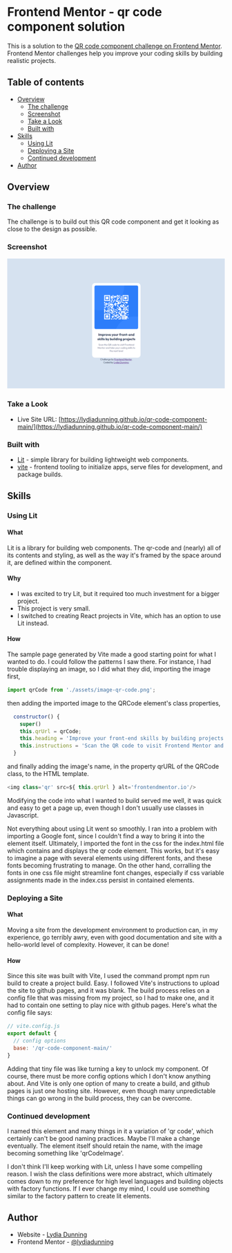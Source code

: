# Frontend Mentor - qr code component solution

This is a solution to the [QR code component challenge on Frontend Mentor](https://www.frontendmentor.io/challenges/qr-code-component-iux_sIO_H). Frontend Mentor challenges help you improve your coding skills by building realistic projects. 

## Table of contents

- [Overview](#overview)
  - [The challenge](#the-challenge)
  - [Screenshot](#screenshot)
  - [Take a Look](#take-a-look)
  - [Built with](#built-with)
- [Skills](#skills)
  - [Using Lit](#using-lit)
  - [Deploying a Site](#deploying-a-site)
  - [Continued development](#continued-development)
- [Author](#author)

## Overview

### The challenge

The challenge is to build out this QR code component and get it looking as close to the design as possible.

### Screenshot

![Imagine a qr code](./screenshot.png)

### Take a Look

<!-- - Solution URL: [Add solution URL here](https://your-solution-url.com) -->
- Live Site URL: [https://lydiadunning.github.io/qr-code-component-main/](https://lydiadunning.github.io/qr-code-component-main/)

### Built with

- [Lit](https://lit.dev/) - simple library for building lightweight web components.
- [vite](https://vitejs.dev) - frontend tooling to initialize apps, serve files for development, and package builds.

## Skills

### Using Lit
#### What
Lit is a library for building web components. The qr-code and (nearly) all of its contents and styling, as well as the way it's framed by the space around it, are defined within the component.

#### Why
- I was excited to try Lit, but it required too much investment for a bigger project. 
- This project is very small.
- I switched to creating React projects in Vite, which has an option to use Lit instead.

#### How 
The sample page generated by Vite made a good starting point for what I wanted to do. I could follow the patterns I saw there. For instance, I had trouble displaying an image, so I did what they did, importing the image first,
```js
import qrCode from './assets/image-qr-code.png';
```
then adding the imported image to the QRCode element's class properties,
```js
  constructor() {
    super()
    this.qrUrl = qrCode;
    this.heading = 'Improve your front-end skills by building projects';
    this.instructions = 'Scan the QR code to visit Frontend Mentor and take your coding skills to the next level';
  }
```
and finally adding the image's name, in the property qrURL of the QRCode class, to the HTML template.
```js
<img class='qr' src=${ this.qrUrl } alt='frontendmentor.io'/>
```
Modifying the code into what I wanted to build served me well, it was quick and easy to get a page up, even though I don't usually use classes in Javascript.

Not everything about using Lit went so smoothly. I ran into a problem with importing a Google font, since I couldn't find a way to bring it into the element itself. Ultimately, I imported the font in the css for the index.html file which contains and displays the qr code element. This works, but it's easy to imagine a page with several elements using different fonts, and these fonts becoming frustrating to manage. On the other hand, corralling the fonts in one css file might streamline font changes, especially if css variable assignments made in the index.css persist in contained elements.

### Deploying a Site
#### What
Moving a site from the development environment to production can, in my experience, go terribly awry, even with good documentation and site with a hello-world level of complexity.
However, it can be done!

#### How 
Since this site was built with Vite, I used the command prompt npm run build to create a project build. Easy. I followed Vite's instructions to upload the site to github pages, and it was blank. The build process relies on a config file that was missing from my project, so I had to make one, and it had to contain one setting to play nice with github pages. Here's what the config file says:
```js
// vite.config.js
export default {
  // config options
  base: '/qr-code-component-main/'
}
```
Adding that tiny file was like turning a key to unlock my component.
Of course, there must be more config options which I don't know anything about. And Vite is only one option of many to create a build, and github pages is just one hosting site. However, even though many unpredictable things can go wrong in the build process, they can be overcome.

### Continued development

I named this element and many things in it a variation of 'qr code', which certainly can't be good naming practices. Maybe I'll make a change eventually. The element itself should retain the name, with the image becoming something like 'qrCodeImage'. 

I don't think I'll keep working with Lit, unless I have some compelling reason. I wish the class definitions were more abstract, which ultimately comes down to my preference for high level languages and building objects with factory functions. If I ever change my mind, I could use something similar to the factory pattern to create lit elements.

## Author

- Website - [Lydia Dunning](https://lydiadunning.github.io/Portfolio/)
- Frontend Mentor - [@lydiadunning](https://www.frontendmentor.io/profile/lydiadunning)

